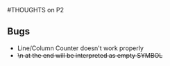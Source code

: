 #THOUGHTS on P2

## Bugs

- Line/Column Counter doesn't work properly
- ~~\n at the end will be interpreted as empty SYMBOL~~